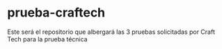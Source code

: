 # prueba-craftech
Este será el repositorio que albergará las 3 pruebas solicitadas por Craft Tech para la prueba técnica
